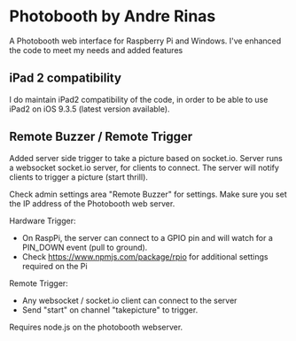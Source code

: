 # Photobooth by Andre Rinas
A Photobooth web interface for Raspberry Pi and Windows. I've enhanced the code to meet my needs and added features

## iPad 2 compatibility
I do maintain iPad2 compatibility of the code, in order to be able to use iPad2 on iOS 9.3.5 (latest version available).

## Remote Buzzer / Remote Trigger
Added server side trigger to take a picture based on socket.io. Server runs a websocket socket.io server, for clients to connect. The server will notify clients to trigger a picture (start thrill).

Check admin settings area "Remote Buzzer" for settings. Make sure you set the IP address of the Photobooth web server.

Hardware Trigger:
- On RaspPi, the server can connect to a GPIO pin and will watch for a PIN_DOWN event (pull to ground). 
- Check https://www.npmjs.com/package/rpio for additional settings required on the Pi

Remote Trigger:
- Any websocket / socket.io client can connect to the server
- Send "start" on channel "takepicture" to trigger.

Requires node.js on the photobooth webserver. 

